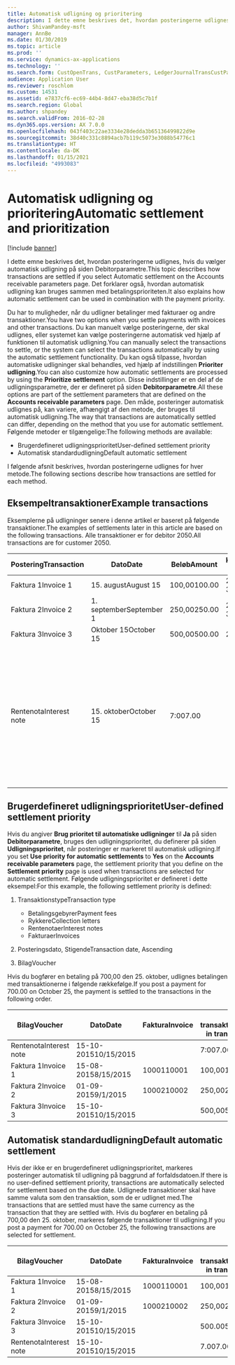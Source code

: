 ```yaml
---
title: Automatisk udligning og prioritering
description: I dette emne beskrives det, hvordan posteringerne udlignes, hvis du vælger automatisk udligning på siden Debitorparametre. Det forklarer også, hvordan automatisk udligning kan bruges sammen med betalingsprioriteten.
author: ShivamPandey-msft
manager: AnnBe
ms.date: 01/30/2019
ms.topic: article
ms.prod: ''
ms.service: dynamics-ax-applications
ms.technology: ''
ms.search.form: CustOpenTrans, CustParameters, LedgerJournalTransCustPaym
audience: Application User
ms.reviewer: roschlom
ms.custom: 14531
ms.assetid: e7837cf6-ec69-44b4-8d47-eba38d5c7b1f
ms.search.region: Global
ms.author: shpandey
ms.search.validFrom: 2016-02-28
ms.dyn365.ops.version: AX 7.0.0
ms.openlocfilehash: 043f403c22ae3334e28dedda3b65136499822d9e
ms.sourcegitcommit: 38d40c331c8894acb7b119c5073e3088b54776c1
ms.translationtype: HT
ms.contentlocale: da-DK
ms.lasthandoff: 01/15/2021
ms.locfileid: "4993083"
---
```

# <a name="automatic-settlement-and-prioritization"></a><span data-ttu-id="3cb91-104">Automatisk udligning og prioritering</span><span class="sxs-lookup"><span data-stu-id="3cb91-104">Automatic settlement and prioritization</span></span>

[!include [banner](../includes/banner.md)]

<span data-ttu-id="3cb91-105">I dette emne beskrives det, hvordan posteringerne udlignes, hvis du vælger automatisk udligning på siden Debitorparametre.</span><span class="sxs-lookup"><span data-stu-id="3cb91-105">This topic describes how transactions are settled if you select Automatic settlement on the Accounts receivable parameters page.</span></span> <span data-ttu-id="3cb91-106">Det forklarer også, hvordan automatisk udligning kan bruges sammen med betalingsprioriteten.</span><span class="sxs-lookup"><span data-stu-id="3cb91-106">It also explains how automatic settlement can be used in combination with the payment priority.</span></span>

<span data-ttu-id="3cb91-107">Du har to muligheder, når du udligner betalinger med fakturaer og andre transaktioner.</span><span class="sxs-lookup"><span data-stu-id="3cb91-107">You have two options when you settle payments with invoices and other transactions.</span></span> <span data-ttu-id="3cb91-108">Du kan manuelt vælge posteringerne, der skal udlignes, eller systemet kan vælge posteringerne automatisk ved hjælp af funktionen til automatisk udligning.</span><span class="sxs-lookup"><span data-stu-id="3cb91-108">You can manually select the transactions to settle, or the system can select the transactions automatically by using the automatic settlement functionality.</span></span> <span data-ttu-id="3cb91-109">Du kan også tilpasse, hvordan automatiske udligninger skal behandles, ved hjælp af indstillingen **Prioriter udligning**.</span><span class="sxs-lookup"><span data-stu-id="3cb91-109">You can also customize how automatic settlements are processed by using the **Prioritize settlement** option.</span></span> <span data-ttu-id="3cb91-110">Disse indstillinger er en del af de udligningsparametre, der er defineret på siden **Debitorparametre**.</span><span class="sxs-lookup"><span data-stu-id="3cb91-110">All these options are part of the settlement parameters that are defined on the **Accounts receivable parameters** page.</span></span> <span data-ttu-id="3cb91-111">Den måde, posteringer automatisk udlignes på, kan variere, afhængigt af den metode, der bruges til automatisk udligning.</span><span class="sxs-lookup"><span data-stu-id="3cb91-111">The way that transactions are automatically settled can differ, depending on the method that you use for automatic settlement.</span></span> <span data-ttu-id="3cb91-112">Følgende metoder er tilgængelige:</span><span class="sxs-lookup"><span data-stu-id="3cb91-112">The following methods are available:</span></span>

-   <span data-ttu-id="3cb91-113">Brugerdefineret udligningsprioritet</span><span class="sxs-lookup"><span data-stu-id="3cb91-113">User-defined settlement priority</span></span>
-   <span data-ttu-id="3cb91-114">Automatisk standardudligning</span><span class="sxs-lookup"><span data-stu-id="3cb91-114">Default automatic settlement</span></span>

<span data-ttu-id="3cb91-115">I følgende afsnit beskrives, hvordan posteringerne udlignes for hver metode.</span><span class="sxs-lookup"><span data-stu-id="3cb91-115">The following sections describe how transactions are settled for each method.</span></span>

## <a name="example-transactions"></a><span data-ttu-id="3cb91-116">Eksempeltransaktioner</span><span class="sxs-lookup"><span data-stu-id="3cb91-116">Example transactions</span></span>
<span data-ttu-id="3cb91-117">Eksemplerne på udligninger senere i denne artikel er baseret på følgende transaktioner.</span><span class="sxs-lookup"><span data-stu-id="3cb91-117">The examples of settlements later in this article are based on the following transactions.</span></span> <span data-ttu-id="3cb91-118">Alle transaktioner er for debitor 2050.</span><span class="sxs-lookup"><span data-stu-id="3cb91-118">All transactions are for customer 2050.</span></span>

| <span data-ttu-id="3cb91-119">Postering</span><span class="sxs-lookup"><span data-stu-id="3cb91-119">Transaction</span></span>   | <span data-ttu-id="3cb91-120">Dato</span><span class="sxs-lookup"><span data-stu-id="3cb91-120">Date</span></span>        | <span data-ttu-id="3cb91-121">Beløb</span><span class="sxs-lookup"><span data-stu-id="3cb91-121">Amount</span></span> | <span data-ttu-id="3cb91-122">Kasserabatbetingelser.</span><span class="sxs-lookup"><span data-stu-id="3cb91-122">Cash discount terms</span></span> | <span data-ttu-id="3cb91-123">Kasserabatdato</span><span class="sxs-lookup"><span data-stu-id="3cb91-123">Cash discount date</span></span> | <span data-ttu-id="3cb91-124">Bemærkninger</span><span class="sxs-lookup"><span data-stu-id="3cb91-124">Comments</span></span>                                                                                                                                                                                      |
|---------------|-------------|--------|---------------------|--------------------|-----------------------------------------------------------------------------------------------------------------------------------------------------------------------------------------------|
| <span data-ttu-id="3cb91-125">Faktura 1</span><span class="sxs-lookup"><span data-stu-id="3cb91-125">Invoice 1</span></span>     | <span data-ttu-id="3cb91-126">15. august</span><span class="sxs-lookup"><span data-stu-id="3cb91-126">August 15</span></span>   | <span data-ttu-id="3cb91-127">100,00</span><span class="sxs-lookup"><span data-stu-id="3cb91-127">100.00</span></span> | <span data-ttu-id="3cb91-128">2%14, Netto 30</span><span class="sxs-lookup"><span data-stu-id="3cb91-128">2%14, Net 30</span></span>        | <span data-ttu-id="3cb91-129">29. august</span><span class="sxs-lookup"><span data-stu-id="3cb91-129">August 29</span></span>          |                                                                                                                                                                                               |
| <span data-ttu-id="3cb91-130">Faktura 2</span><span class="sxs-lookup"><span data-stu-id="3cb91-130">Invoice 2</span></span>     | <span data-ttu-id="3cb91-131">1. september</span><span class="sxs-lookup"><span data-stu-id="3cb91-131">September 1</span></span> | <span data-ttu-id="3cb91-132">250,00</span><span class="sxs-lookup"><span data-stu-id="3cb91-132">250.00</span></span> | <span data-ttu-id="3cb91-133">2%14, Netto 30</span><span class="sxs-lookup"><span data-stu-id="3cb91-133">2%14, Net 30</span></span>        | <span data-ttu-id="3cb91-134">15. september</span><span class="sxs-lookup"><span data-stu-id="3cb91-134">September 15</span></span>       |                                                                                                                                                                                               |
| <span data-ttu-id="3cb91-135">Faktura 3</span><span class="sxs-lookup"><span data-stu-id="3cb91-135">Invoice 3</span></span>     | <span data-ttu-id="3cb91-136">Oktober 15</span><span class="sxs-lookup"><span data-stu-id="3cb91-136">October 15</span></span>  | <span data-ttu-id="3cb91-137">500,00</span><span class="sxs-lookup"><span data-stu-id="3cb91-137">500.00</span></span> | <span data-ttu-id="3cb91-138">2% 14/Net 30</span><span class="sxs-lookup"><span data-stu-id="3cb91-138">2% 14/Net 30</span></span>        | <span data-ttu-id="3cb91-139">29. oktober</span><span class="sxs-lookup"><span data-stu-id="3cb91-139">October 29</span></span>         |                                                                                                                                                                                               |
| <span data-ttu-id="3cb91-140">Rentenota</span><span class="sxs-lookup"><span data-stu-id="3cb91-140">Interest note</span></span> | <span data-ttu-id="3cb91-141">15. oktober</span><span class="sxs-lookup"><span data-stu-id="3cb91-141">October 15</span></span>  | <span data-ttu-id="3cb91-142">7:00</span><span class="sxs-lookup"><span data-stu-id="3cb91-142">7.00</span></span>   |                     |                    | <span data-ttu-id="3cb91-143">Denne rentenota er for faktura 1 og 2.</span><span class="sxs-lookup"><span data-stu-id="3cb91-143">This interest note is for invoice 1 and invoice 2.</span></span> <span data-ttu-id="3cb91-144">Beløbet beregnes som 2 procent renter på beløb, der er forfaldet for mindst 30 dage siden.</span><span class="sxs-lookup"><span data-stu-id="3cb91-144">The amount is calculated as 2-percent interest on amounts that are 30 or more days past due.</span></span> <span data-ttu-id="3cb91-145">F.eks. 0,02 × (100,00 + 250,00) = 7,00.</span><span class="sxs-lookup"><span data-stu-id="3cb91-145">For example, 0.02 × (100.00 + 250.00) = 7.00.</span></span> |

## <a name="user-defined-settlement-priority"></a><span data-ttu-id="3cb91-146">Brugerdefineret udligningsprioritet</span><span class="sxs-lookup"><span data-stu-id="3cb91-146">User-defined settlement priority</span></span>
<span data-ttu-id="3cb91-147">Hvis du angiver **Brug prioritet til automatiske udligninger** til **Ja** på siden **Debitorparametre**, bruges den udligningsprioritet, du definerer på siden **Udligningsprioritet**, når posteringer er markeret til automatisk udligning.</span><span class="sxs-lookup"><span data-stu-id="3cb91-147">If you set **Use priority for automatic settlements** to **Yes** on the **Accounts receivable parameters** page, the settlement priority that you define on the **Settlement priority** page is used when transactions are selected for automatic settlement.</span></span> <span data-ttu-id="3cb91-148">Følgende udligningsprioritet er defineret i dette eksempel:</span><span class="sxs-lookup"><span data-stu-id="3cb91-148">For this example, the following settlement priority is defined:</span></span>

1.  <span data-ttu-id="3cb91-149">Transaktionstype</span><span class="sxs-lookup"><span data-stu-id="3cb91-149">Transaction type</span></span>
    -   <span data-ttu-id="3cb91-150">Betalingsgebyrer</span><span class="sxs-lookup"><span data-stu-id="3cb91-150">Payment fees</span></span>
    -   <span data-ttu-id="3cb91-151">Rykkere</span><span class="sxs-lookup"><span data-stu-id="3cb91-151">Collection letters</span></span>
    -   <span data-ttu-id="3cb91-152">Rentenotaer</span><span class="sxs-lookup"><span data-stu-id="3cb91-152">Interest notes</span></span>
    -   <span data-ttu-id="3cb91-153">Fakturaer</span><span class="sxs-lookup"><span data-stu-id="3cb91-153">Invoices</span></span>

2.  <span data-ttu-id="3cb91-154">Posteringsdato, Stigende</span><span class="sxs-lookup"><span data-stu-id="3cb91-154">Transaction date, Ascending</span></span>
3.  <span data-ttu-id="3cb91-155">Bilag</span><span class="sxs-lookup"><span data-stu-id="3cb91-155">Voucher</span></span>

<span data-ttu-id="3cb91-156">Hvis du bogfører en betaling på 700,00 den 25. oktober, udlignes betalingen med transaktionerne i følgende rækkefølge.</span><span class="sxs-lookup"><span data-stu-id="3cb91-156">If you post a payment for 700.00 on October 25, the payment is settled to the transactions in the following order.</span></span>

| <span data-ttu-id="3cb91-157">Bilag</span><span class="sxs-lookup"><span data-stu-id="3cb91-157">Voucher</span></span>       | <span data-ttu-id="3cb91-158">Dato</span><span class="sxs-lookup"><span data-stu-id="3cb91-158">Date</span></span>       | <span data-ttu-id="3cb91-159">Faktura</span><span class="sxs-lookup"><span data-stu-id="3cb91-159">Invoice</span></span> | <span data-ttu-id="3cb91-160">Beløb i transaktionsvaluta</span><span class="sxs-lookup"><span data-stu-id="3cb91-160">Amount in transaction currency</span></span> | <span data-ttu-id="3cb91-161">Beløb, der skal udlignes</span><span class="sxs-lookup"><span data-stu-id="3cb91-161">Amount to settle</span></span> | <span data-ttu-id="3cb91-162">Saldo</span><span class="sxs-lookup"><span data-stu-id="3cb91-162">Balance</span></span> | <span data-ttu-id="3cb91-163">Valuta</span><span class="sxs-lookup"><span data-stu-id="3cb91-163">Currency</span></span> |
|---------------|------------|---------|--------------------------------|------------------|---------|----------|
| <span data-ttu-id="3cb91-164">Rentenota</span><span class="sxs-lookup"><span data-stu-id="3cb91-164">Interest note</span></span> | <span data-ttu-id="3cb91-165">15-10-2015</span><span class="sxs-lookup"><span data-stu-id="3cb91-165">10/15/2015</span></span> |         | <span data-ttu-id="3cb91-166">7:00</span><span class="sxs-lookup"><span data-stu-id="3cb91-166">7.00</span></span>                           | <span data-ttu-id="3cb91-167">7:00</span><span class="sxs-lookup"><span data-stu-id="3cb91-167">7.00</span></span>             | <span data-ttu-id="3cb91-168">0,00</span><span class="sxs-lookup"><span data-stu-id="3cb91-168">0.00</span></span>    | <span data-ttu-id="3cb91-169">USD</span><span class="sxs-lookup"><span data-stu-id="3cb91-169">USD</span></span>      |
| <span data-ttu-id="3cb91-170">Faktura 1</span><span class="sxs-lookup"><span data-stu-id="3cb91-170">Invoice 1</span></span>     | <span data-ttu-id="3cb91-171">15-08-2015</span><span class="sxs-lookup"><span data-stu-id="3cb91-171">8/15/2015</span></span>  | <span data-ttu-id="3cb91-172">10001</span><span class="sxs-lookup"><span data-stu-id="3cb91-172">10001</span></span>   | <span data-ttu-id="3cb91-173">100,00</span><span class="sxs-lookup"><span data-stu-id="3cb91-173">100.00</span></span>                         | <span data-ttu-id="3cb91-174">100,00</span><span class="sxs-lookup"><span data-stu-id="3cb91-174">100.00</span></span>           | <span data-ttu-id="3cb91-175">0,00</span><span class="sxs-lookup"><span data-stu-id="3cb91-175">0.00</span></span>    | <span data-ttu-id="3cb91-176">USD</span><span class="sxs-lookup"><span data-stu-id="3cb91-176">USD</span></span>      |
| <span data-ttu-id="3cb91-177">Faktura 2</span><span class="sxs-lookup"><span data-stu-id="3cb91-177">Invoice 2</span></span>     | <span data-ttu-id="3cb91-178">01-09-2015</span><span class="sxs-lookup"><span data-stu-id="3cb91-178">9/1/2015</span></span>   | <span data-ttu-id="3cb91-179">10002</span><span class="sxs-lookup"><span data-stu-id="3cb91-179">10002</span></span>   | <span data-ttu-id="3cb91-180">250,00</span><span class="sxs-lookup"><span data-stu-id="3cb91-180">250.00</span></span>                         | <span data-ttu-id="3cb91-181">250,00</span><span class="sxs-lookup"><span data-stu-id="3cb91-181">250.00</span></span>           | <span data-ttu-id="3cb91-182">0,00</span><span class="sxs-lookup"><span data-stu-id="3cb91-182">0.00</span></span>    | <span data-ttu-id="3cb91-183">USD</span><span class="sxs-lookup"><span data-stu-id="3cb91-183">USD</span></span>      |
| <span data-ttu-id="3cb91-184">Faktura 3</span><span class="sxs-lookup"><span data-stu-id="3cb91-184">Invoice 3</span></span>     | <span data-ttu-id="3cb91-185">15-10-2015</span><span class="sxs-lookup"><span data-stu-id="3cb91-185">10/15/2015</span></span> |         | <span data-ttu-id="3cb91-186">500,00</span><span class="sxs-lookup"><span data-stu-id="3cb91-186">500.00</span></span>                         | <span data-ttu-id="3cb91-187">343,00</span><span class="sxs-lookup"><span data-stu-id="3cb91-187">343.00</span></span>           | <span data-ttu-id="3cb91-188">157,00</span><span class="sxs-lookup"><span data-stu-id="3cb91-188">157.00</span></span>  | <span data-ttu-id="3cb91-189">USD</span><span class="sxs-lookup"><span data-stu-id="3cb91-189">USD</span></span>      |

## <a name="default-automatic-settlement"></a><span data-ttu-id="3cb91-190">Automatisk standardudligning</span><span class="sxs-lookup"><span data-stu-id="3cb91-190">Default automatic settlement</span></span>
<span data-ttu-id="3cb91-191">Hvis der ikke er en brugerdefineret udligningsprioritet, markeres posteringer automatisk til udligning på baggrund af forfaldsdatoen.</span><span class="sxs-lookup"><span data-stu-id="3cb91-191">If there is no user-defined settlement priority, transactions are automatically selected for settlement based on the due date.</span></span> <span data-ttu-id="3cb91-192">Udlignede transaktioner skal have samme valuta som den transaktion, som de er udlignet med.</span><span class="sxs-lookup"><span data-stu-id="3cb91-192">The transactions that are settled must have the same currency as the transaction that they are settled with.</span></span> <span data-ttu-id="3cb91-193">Hvis du bogfører en betaling på 700,00 den 25. oktober, markeres følgende transaktioner til udligning.</span><span class="sxs-lookup"><span data-stu-id="3cb91-193">If you post a payment for 700.00 on October 25, the following transactions are selected for settlement.</span></span>

| <span data-ttu-id="3cb91-194">Bilag</span><span class="sxs-lookup"><span data-stu-id="3cb91-194">Voucher</span></span>       | <span data-ttu-id="3cb91-195">Dato</span><span class="sxs-lookup"><span data-stu-id="3cb91-195">Date</span></span>       | <span data-ttu-id="3cb91-196">Faktura</span><span class="sxs-lookup"><span data-stu-id="3cb91-196">Invoice</span></span> | <span data-ttu-id="3cb91-197">Beløb i transaktionsvaluta</span><span class="sxs-lookup"><span data-stu-id="3cb91-197">Amount in transaction currency</span></span> | <span data-ttu-id="3cb91-198">Beløb, der skal udlignes</span><span class="sxs-lookup"><span data-stu-id="3cb91-198">Amount to settle</span></span> | <span data-ttu-id="3cb91-199">Saldo</span><span class="sxs-lookup"><span data-stu-id="3cb91-199">Balance</span></span> | <span data-ttu-id="3cb91-200">Valuta</span><span class="sxs-lookup"><span data-stu-id="3cb91-200">Currency</span></span> |
|---------------|------------|---------|--------------------------------|------------------|---------|----------|
| <span data-ttu-id="3cb91-201">Faktura 1</span><span class="sxs-lookup"><span data-stu-id="3cb91-201">Invoice 1</span></span>     | <span data-ttu-id="3cb91-202">15-08-2015</span><span class="sxs-lookup"><span data-stu-id="3cb91-202">8/15/2015</span></span>  | <span data-ttu-id="3cb91-203">10001</span><span class="sxs-lookup"><span data-stu-id="3cb91-203">10001</span></span>   | <span data-ttu-id="3cb91-204">100,00</span><span class="sxs-lookup"><span data-stu-id="3cb91-204">100.00</span></span>                         | <span data-ttu-id="3cb91-205">100,00</span><span class="sxs-lookup"><span data-stu-id="3cb91-205">100.00</span></span>           | <span data-ttu-id="3cb91-206">0,00</span><span class="sxs-lookup"><span data-stu-id="3cb91-206">0.00</span></span>    | <span data-ttu-id="3cb91-207">USD</span><span class="sxs-lookup"><span data-stu-id="3cb91-207">USD</span></span>      |
| <span data-ttu-id="3cb91-208">Faktura 2</span><span class="sxs-lookup"><span data-stu-id="3cb91-208">Invoice 2</span></span>     | <span data-ttu-id="3cb91-209">01-09-2015</span><span class="sxs-lookup"><span data-stu-id="3cb91-209">9/1/2015</span></span>   | <span data-ttu-id="3cb91-210">10002</span><span class="sxs-lookup"><span data-stu-id="3cb91-210">10002</span></span>   | <span data-ttu-id="3cb91-211">250,00</span><span class="sxs-lookup"><span data-stu-id="3cb91-211">250.00</span></span>                         | <span data-ttu-id="3cb91-212">250,00</span><span class="sxs-lookup"><span data-stu-id="3cb91-212">250.00</span></span>           | <span data-ttu-id="3cb91-213">0,00</span><span class="sxs-lookup"><span data-stu-id="3cb91-213">0.00</span></span>    | <span data-ttu-id="3cb91-214">USD</span><span class="sxs-lookup"><span data-stu-id="3cb91-214">USD</span></span>      |
| <span data-ttu-id="3cb91-215">Faktura 3</span><span class="sxs-lookup"><span data-stu-id="3cb91-215">Invoice 3</span></span>     | <span data-ttu-id="3cb91-216">15-10-2015</span><span class="sxs-lookup"><span data-stu-id="3cb91-216">10/15/2015</span></span> |         | <span data-ttu-id="3cb91-217">500.00</span><span class="sxs-lookup"><span data-stu-id="3cb91-217">500.00</span></span>                         | <span data-ttu-id="3cb91-218">350.00</span><span class="sxs-lookup"><span data-stu-id="3cb91-218">350.00</span></span>           | <span data-ttu-id="3cb91-219">150.00</span><span class="sxs-lookup"><span data-stu-id="3cb91-219">150.00</span></span>  | <span data-ttu-id="3cb91-220">USD</span><span class="sxs-lookup"><span data-stu-id="3cb91-220">USD</span></span>      |
| <span data-ttu-id="3cb91-221">Rentenota</span><span class="sxs-lookup"><span data-stu-id="3cb91-221">Interest note</span></span> | <span data-ttu-id="3cb91-222">15-10-2015</span><span class="sxs-lookup"><span data-stu-id="3cb91-222">10/15/2015</span></span> |         | <span data-ttu-id="3cb91-223">7.00</span><span class="sxs-lookup"><span data-stu-id="3cb91-223">7.00</span></span>                           | <span data-ttu-id="3cb91-224">0,00</span><span class="sxs-lookup"><span data-stu-id="3cb91-224">0.00</span></span>             | <span data-ttu-id="3cb91-225">7.00</span><span class="sxs-lookup"><span data-stu-id="3cb91-225">7.00</span></span>    | <span data-ttu-id="3cb91-226">USD</span><span class="sxs-lookup"><span data-stu-id="3cb91-226">USD</span></span>      |






